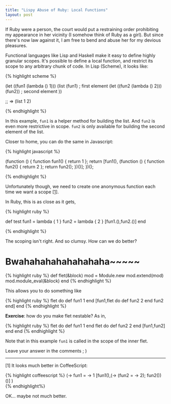 ```yaml
---
title: "Lispy Abuse of Ruby: Local Functions"
layout: post
---
```


If Ruby were a person, the court would put a restraining order prohibiting my
appearance in her vicinity (I somehow think of Ruby as a girl). But since
there's now law against it, I am free to bend and abuse her for my devious
pleasures.

Functional languages like Lisp and Haskell make it easy to define highly
granular scopes. It's possible to define a local function, and restrict its
scope to any arbitrary chunk of code. In Lisp (Scheme), it looks like:

{% highlight scheme %}

(let ((fun1 (lambda () 1)))
  (list (fun1) ; first element
        (let ((fun2 (lambda () 2))) (fun2)) ; second element
        ))
        
;; => (list 1 2)

{% endhighlight %}

In this example, `fun1` is a helper method for building the list. And `fun2` is
even more restrictive in scope. `fun2` is only available for building the second
element of the list.

Closer to home, you can do the same in Javascript:

{% highlight javascript %}

(function () {
  function fun1() { return 1 };
  return [fun1(), (function () {
    function fun2() { return 2 };
    return fun2();
  })()];
})();

{% endhighlight %}

Unfortunately though, we need to create one anonymous function each time we want a
scope <a href="#better">[1]</a>.

In Ruby, this is as close as it gets,

{% highlight ruby %}

def test
 fun1 = lambda { 1 }
 fun2 = lambda { 2 }
 [fun1.(),fun2.()]
end

{% endhighlight %}

The scoping isn't right. And so clumsy. How can we do better?

# Bwahahahahahahahaha~~~~~

{% highlight ruby %}
def flet(&block)
  mod = Module.new
  mod.extend(mod)
  mod.module_eval(&block)
end
{% endhighlight %}

This allows you to do something like

{% highlight ruby %}
flet do
  def fun1
    1
  end
  [fun1,flet do
     def fun2
       2
     end
     fun2
   end]
end
{% endhighlight %}

__Exercise__: how do you make flet nestable? As in,

{% highlight ruby %}
flet do
  def fun1
    1
  end
  flet do
    def fun2
      2
    end
    [fun1,fun2]
  end
end
{% endhighlight %}

Note that in this example `fun1` is called in the scope of the inner flet.

Leave your answer in the comments ; )

<hr/>

<span id="better">[1]</span>
It looks much better in CoffeeScript:

{% highlight coffeescript %}
(->
 fun1 = -> 1
 [fun1(),(-> (fun2 = -> 2); fun2())()]
)  
{% endhighlight%}

OK... maybe not much better.
